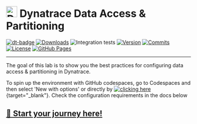 <!-- markdownlint-disable-next-line -->

# <img src="https://cdn.bfldr.com/B686QPH3/at/w5hnjzb32k5wcrcxnwcx4ckg/Dynatrace_signet_RGB_HTML.svg?auto=webp&format=pngg" alt="DT logo" width="30"> Dynatrace Data Access & Partitioning

[![dt-badge](https://img.shields.io/badge/powered_by-DT_enablement-8A2BE2?logo=dynatrace)](https://github.com/dynatrace-wwse/enablement-codespaces-template)
[![Downloads](https://img.shields.io/docker/pulls/shinojosa/dt-enablement?logo=docker)](https://hub.docker.com/r/shinojosa/dt-enablement)
![Integration tests](https://github.com/dynatrace-wwse/enablement-codespaces-template/actions/workflows/integration-tests.yaml/badge.svg)
[![Version](https://img.shields.io/github/v/release/dynatrace-wwse/enablement-codespaces-template?color=blueviolet)](https://github.com/dynatrace-wwse/enablement-codespaces-template/releases)
[![Commits](https://img.shields.io/github/commits-since/dynatrace-wwse/enablement-codespaces-template/latest?color=ff69b4&include_prereleases)](https://github.com/dynatrace-wwse/enablement-codespaces-template/graphs/commit-activity)
[![License](https://img.shields.io/badge/License-Apache_2.0-blue.svg?color=green)](https://github.com/dynatrace-wwse/enablement-codespaces-template/blob/main/LICENSE)
[![GitHub Pages](https://img.shields.io/badge/GitHub%20Pages-Live-green)](https://dynatrace-wwse.github.io/enablement-codespaces-template/)

---

The goal of this lab is to show you the best practices for configuring data access & partitioning in Dynatrace.

To spin up the environment with GitHub codespaces, go to Codespaces and then select 'New with options' or directly by [![clicking here](https://github.com/codespaces/badge.svg)](https://codespaces.new/dynatrace-ace/data-access-and-partitioning-codespaces?quickstart=1&machine=basicLinux32gb){target="\_blank"}.
Check the configuration requirements in the docs below

## [🧳 Start your journey here!](https://dynatrace-ace.github.io/data-access-and-partitioning-codespaces/)
